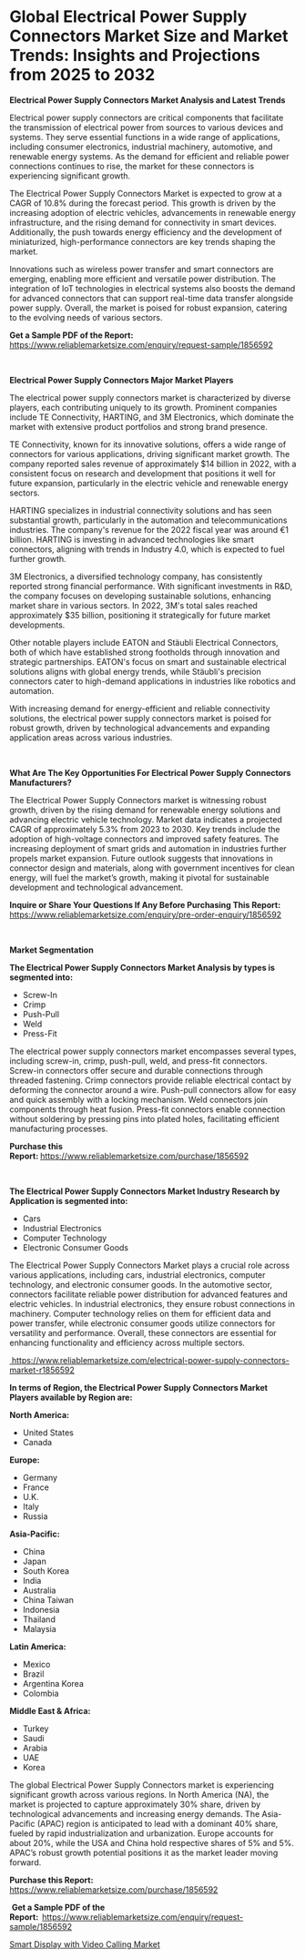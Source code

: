 <p><h1>Global Electrical Power Supply Connectors Market Size and Market Trends: Insights and Projections from 2025 to 2032</h1></p><p><strong>Electrical Power Supply Connectors Market Analysis and Latest Trends</strong></p>
<p><p>Electrical power supply connectors are critical components that facilitate the transmission of electrical power from sources to various devices and systems. They serve essential functions in a wide range of applications, including consumer electronics, industrial machinery, automotive, and renewable energy systems. As the demand for efficient and reliable power connections continues to rise, the market for these connectors is experiencing significant growth.</p><p>The Electrical Power Supply Connectors Market is expected to grow at a CAGR of 10.8% during the forecast period. This growth is driven by the increasing adoption of electric vehicles, advancements in renewable energy infrastructure, and the rising demand for connectivity in smart devices. Additionally, the push towards energy efficiency and the development of miniaturized, high-performance connectors are key trends shaping the market. </p><p>Innovations such as wireless power transfer and smart connectors are emerging, enabling more efficient and versatile power distribution. The integration of IoT technologies in electrical systems also boosts the demand for advanced connectors that can support real-time data transfer alongside power supply. Overall, the market is poised for robust expansion, catering to the evolving needs of various sectors.</p></p>
<p><strong>Get a Sample PDF of the Report:&nbsp;</strong> <a href="https://www.reliablemarketsize.com/enquiry/request-sample/1856592?utm_campaign=2192&utm_medium=2&utm_source=Github&utm_content=ia&utm_term=15022025&utm_id=electrical-power-supply-connectors">https://www.reliablemarketsize.com/enquiry/request-sample/1856592</a></p>
<p>&nbsp;</p>
<p><strong>Electrical Power Supply Connectors Major Market Players</strong></p>
<p><p>The electrical power supply connectors market is characterized by diverse players, each contributing uniquely to its growth. Prominent companies include TE Connectivity, HARTING, and 3M Electronics, which dominate the market with extensive product portfolios and strong brand presence.</p><p>TE Connectivity, known for its innovative solutions, offers a wide range of connectors for various applications, driving significant market growth. The company reported sales revenue of approximately $14 billion in 2022, with a consistent focus on research and development that positions it well for future expansion, particularly in the electric vehicle and renewable energy sectors.</p><p>HARTING specializes in industrial connectivity solutions and has seen substantial growth, particularly in the automation and telecommunications industries. The company's revenue for the 2022 fiscal year was around €1 billion. HARTING is investing in advanced technologies like smart connectors, aligning with trends in Industry 4.0, which is expected to fuel further growth.</p><p>3M Electronics, a diversified technology company, has consistently reported strong financial performance. With significant investments in R&D, the company focuses on developing sustainable solutions, enhancing market share in various sectors. In 2022, 3M's total sales reached approximately $35 billion, positioning it strategically for future market developments.</p><p>Other notable players include EATON and Stäubli Electrical Connectors, both of which have established strong footholds through innovation and strategic partnerships. EATON's focus on smart and sustainable electrical solutions aligns with global energy trends, while Stäubli's precision connectors cater to high-demand applications in industries like robotics and automation.</p><p>With increasing demand for energy-efficient and reliable connectivity solutions, the electrical power supply connectors market is poised for robust growth, driven by technological advancements and expanding application areas across various industries.</p></p>
<p>&nbsp;</p>
<p><strong>What Are The Key Opportunities For Electrical Power Supply Connectors Manufacturers?</strong></p>
<p><p>The Electrical Power Supply Connectors market is witnessing robust growth, driven by the rising demand for renewable energy solutions and advancing electric vehicle technology. Market data indicates a projected CAGR of approximately 5.3% from 2023 to 2030. Key trends include the adoption of high-voltage connectors and improved safety features. The increasing deployment of smart grids and automation in industries further propels market expansion. Future outlook suggests that innovations in connector design and materials, along with government incentives for clean energy, will fuel the market’s growth, making it pivotal for sustainable development and technological advancement.</p></p>
<p><strong>Inquire or Share Your Questions If Any Before Purchasing This Report:</strong> <a href="https://www.reliablemarketsize.com/enquiry/pre-order-enquiry/1856592?utm_campaign=2192&utm_medium=2&utm_source=Github&utm_content=ia&utm_term=15022025&utm_id=electrical-power-supply-connectors">https://www.reliablemarketsize.com/enquiry/pre-order-enquiry/1856592</a></p>
<p>&nbsp;</p>
<p><strong>Market Segmentation</strong></p>
<p><strong>The Electrical Power Supply Connectors Market Analysis by types is segmented into:</strong></p>
<p><ul><li>Screw-In</li><li>Crimp</li><li>Push-Pull</li><li>Weld</li><li>Press-Fit</li></ul></p>
<p><p>The electrical power supply connectors market encompasses several types, including screw-in, crimp, push-pull, weld, and press-fit connectors. Screw-in connectors offer secure and durable connections through threaded fastening. Crimp connectors provide reliable electrical contact by deforming the connector around a wire. Push-pull connectors allow for easy and quick assembly with a locking mechanism. Weld connectors join components through heat fusion. Press-fit connectors enable connection without soldering by pressing pins into plated holes, facilitating efficient manufacturing processes.</p></p>
<p><strong>Purchase this Report:&nbsp;</strong><a href="https://www.reliablemarketsize.com/purchase/1856592?utm_campaign=2192&utm_medium=2&utm_source=Github&utm_content=ia&utm_term=15022025&utm_id=electrical-power-supply-connectors">https://www.reliablemarketsize.com/purchase/1856592</a></p>
<p>&nbsp;</p>
<p><strong>The Electrical Power Supply Connectors Market Industry Research by Application is segmented into:</strong></p>
<p><ul><li>Cars</li><li>Industrial Electronics</li><li>Computer Technology</li><li>Electronic Consumer Goods</li></ul></p>
<p><p>The Electrical Power Supply Connectors Market plays a crucial role across various applications, including cars, industrial electronics, computer technology, and electronic consumer goods. In the automotive sector, connectors facilitate reliable power distribution for advanced features and electric vehicles. In industrial electronics, they ensure robust connections in machinery. Computer technology relies on them for efficient data and power transfer, while electronic consumer goods utilize connectors for versatility and performance. Overall, these connectors are essential for enhancing functionality and efficiency across multiple sectors.</p></p>
<p><a href="https://www.reliablemarketsize.com/electrical-power-supply-connectors-market-r1856592?utm_campaign=2192&utm_medium=2&utm_source=Github&utm_content=ia&utm_term=15022025&utm_id=electrical-power-supply-connectors">&nbsp;https://www.reliablemarketsize.com/electrical-power-supply-connectors-market-r1856592</a></p>
<p><strong>In terms of Region, the Electrical Power Supply Connectors Market Players available by Region are:</strong></p>
<p>
    <p> <strong> North America: </strong>
        <ul>
            <li>United States</li>
            <li>Canada</li>
        </ul>
        </p> 
    <p> <strong> Europe: </strong>
        <ul>
            <li>Germany</li>
            <li>France</li>
            <li>U.K.</li>
            <li>Italy</li>
            <li>Russia</li>
        </ul>
        </p> 
    <p> <strong> Asia-Pacific: </strong>
        <ul>
            <li>China</li>
            <li>Japan</li>
            <li>South Korea</li>
            <li>India</li>
            <li>Australia</li>
            <li>China Taiwan</li>
            <li>Indonesia</li>
            <li>Thailand</li>
            <li>Malaysia</li>
        </ul>
        </p> 
    <p> <strong> Latin America: </strong>
        <ul>
            <li>Mexico</li>
            <li>Brazil</li>
            <li>Argentina Korea</li>
            <li>Colombia</li>
        </ul>
        </p> 
    <p> <strong> Middle East & Africa: </strong>
        <ul>
            <li>Turkey</li>
            <li>Saudi</li>
            <li>Arabia</li>
            <li>UAE</li>
            <li>Korea</li>
        </ul>
    </p>
    </p>
<p><p>The global Electrical Power Supply Connectors market is experiencing significant growth across various regions. In North America (NA), the market is projected to capture approximately 30% share, driven by technological advancements and increasing energy demands. The Asia-Pacific (APAC) region is anticipated to lead with a dominant 40% share, fueled by rapid industrialization and urbanization. Europe accounts for about 20%, while the USA and China hold respective shares of 5% and 5%. APAC’s robust growth potential positions it as the market leader moving forward.</p></p>
<p><strong>Purchase this Report: </strong><a href="https://www.reliablemarketsize.com/purchase/1856592?utm_campaign=2192&utm_medium=2&utm_source=Github&utm_content=ia&utm_term=15022025&utm_id=electrical-power-supply-connectors">https://www.reliablemarketsize.com/purchase/1856592</a></p>
<p>&nbsp;<strong>Get a Sample PDF of the Report:&nbsp;&nbsp;</strong><a href="https://www.reliablemarketsize.com/enquiry/request-sample/1856592?utm_campaign=2192&utm_medium=2&utm_source=Github&utm_content=ia&utm_term=15022025&utm_id=electrical-power-supply-connectors">https://www.reliablemarketsize.com/enquiry/request-sample/1856592</a></p>
<p><strong></strong></p>
<p><p><a href="https://github.com/WashimHussain441/Market-Research-Report-List-1/blob/main/smart-display-with-video-calling-market.md?utm_campaign=2192&utm_medium=2&utm_source=Github&utm_content=ia&utm_term=15022025&utm_id=electrical-power-supply-connectors">Smart Display with Video Calling Market</a></p></p>